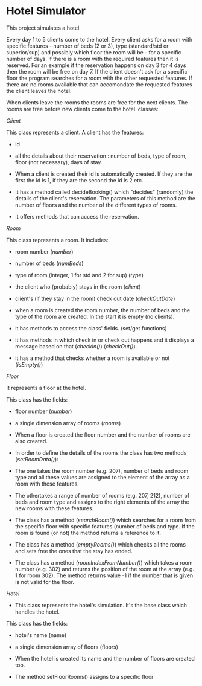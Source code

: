 # Hotel Simulator
This project simulates a hotel. 

Every day 1 to 5 clients come to the hotel. Every client asks for a room with specific features - number of beds (2 or 3), type (standard/std or superior/sup) and possibly which floor the room will be - for a specific number of days. If there is a room with the required features then it is reserved. For an example if the reservation happens on day 3 for 4 days then the room will be free on day 7. If the client doesn't ask for a specific floor the program searches for a room with the other requested features. If there are no rooms available that can accomondate the requested features the client leaves the hotel.

When clients leave the rooms the rooms are free for the next clients. The rooms are free before new clients come to the hotel.
classes:

*Client*

This class represents a client. A client has the features:
- id
- all the details about their reservation : number of beds, type of room, floor (not necessary), days of stay.

- When a client is created their id is automatically created. If they are the first the id is 1, if they are the second the id is 2 etc.
- It has a method called decideBooking() which "decides" (randomly) the details of the client's reservation. The parameters of this method are the number of floors and the number of the different types of rooms.
- It offers methods that can access the reservation.

*Room*

This class represents a room. It includes:
- room number (*number*)
- number of beds (*numBeds*)
- type of room (integer, 1 for std and 2 for sup) (*type*)
- the client who (probably) stays in the room (*client*)
- client's (if they stay in the room) check out date (*checkOutDate*)

- when a room is created the room number, the number of beds and the type of the room are created. In the start it is empty (no clients). 
- it has methods to access the class' fields. (set/get functions)
- it has methods in which check in or check out happens and it displays a message based on that (*checkIn()*) (*checkOut()*).
- it has a method that checks whether a room is available or not (*isEmpty()*) 

*Floor*

It represents a floor at the hotel.

This class has the fields:
- floor number (*number*)
- a single dimension array of rooms (*rooms*)

- When a floor is created the floor number and the number of rooms are also created.
- In order to define the details of the rooms the class has two methods (*setRoomData()*):
- The one takes the room number (e.g. 207), number of beds and room type and all these values are assigned to the element of the array as a room with these features.
- The othertakes a range of number of rooms (e.g. 207, 212), number of beds and room type and assigns to the right elements of the array the new rooms with these features.
- The class has a method (*searchRoom()*) which searches for a room from the specific floor with specific features (number of beds and type. If the room is found (or not) the method returns a reference to it.
- The class has a method (*emptyRooms()*) which checks all the rooms and sets free the ones that the stay has ended.
- The class has a method  (*roomIndexFromNumber()*) which takes a room number (e.g. 302) and returns the position of the room at the array (e.g. 1 for room 302). The method returns value -1 if the number that is given is not valid for the floor.

*Hotel*
- This class represents the hotel's simulation. It's the base class which handles the hotel.

This class has the fields:
- hotel's name (name)
- a single dimension array of floors (floors)

- When the hotel is created its name and the number of floors are created too.
- The method setFloorRooms() assigns to a specific floor
